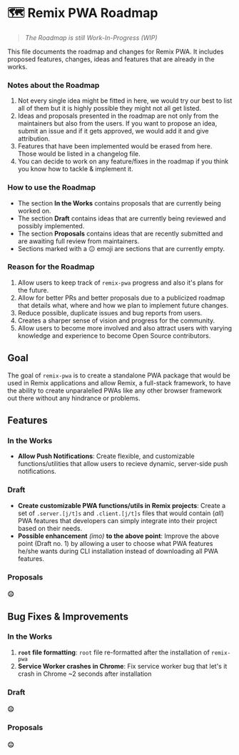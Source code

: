 # 🗺 Remix PWA Roadmap

> *The Roadmap is still Work-In-Progress (WIP)*

This file documents the roadmap and changes for Remix PWA. It includes proposed features, changes, ideas and features that are already in the  works.

### Notes about the Roadmap

1. Not every single idea might be fitted in here, we would try our best to list all of them but it is highly possible they might not all get listed.
2. Ideas and proposals presented in the roadmap are not only from the maintainers but also from the users. If you want to propose an idea, submit an issue and if it gets approved, we would add it and give attribution.
3. Features that have been implemented would be erased from here. Those would be listed in a changelog file.
4. You can decide to work on any feature/fixes in the roadmap if you think you know how to tackle & implement it.

### How to use the Roadmap

- The section **In the Works** contains proposals that are currently being worked on.
- The section **Draft** contains ideas that are currently being reviewed and possibly implemented.
- The section **Proposals** contains ideas that are recently submitted and are awaiting full review from maintainers.
- Sections marked with a 😐 emoji are sections that are currently empty.

### Reason for the Roadmap

1. Allow users to keep track of `remix-pwa` progress and also it's plans for the future.
2. Allow for better PRs and better proposals due to a publicized roadmap that details what, where and how we plan to implement future changes. 
3. Reduce possible, duplicate issues and bug reports from users.
4. Creates a sharper sense of vision and progress for the community.
5. Allow users to become more involved and also attract users with varying knowledge and experience to become Open Source contributors.

## Goal

The goal of `remix-pwa` is to create a standalone PWA package that would be used in Remix applications and allow Remix, a full-stack framework, to have the ability to create unparalelled PWAs like any other browser framework out there without any hindrance or problems.

<h2> Features </h2>

### In the Works

- **Allow Push Notifications**: Create flexible, and customizable functions/utilities that allow users to recieve dynamic, server-side push notifications.

### Draft

- **Create customizable PWA functions/utils in Remix projects**: Create a set of `.server.[j/t]s` and `.client.[j/t]s` files that would contain (*all*) PWA features that developers can simply integrate into their project based on their needs.
- **Possible enhancement** *(imo)* **to the above point**: Improve the above point (Draft no. 1) by allowing a user to choose what PWA features he/she wants during CLI installation instead of downloading all PWA features.

### Proposals

#### 😐

## Bug Fixes & Improvements

### In the Works

1. **`root` file formatting**: `root` file re-formatted after the installation of `remix-pwa`
2. **Service Worker crashes in Chrome**: Fix service worker bug that let's it crash in Chrome ~2 seconds after installation 

### Draft

#### 😐

### Proposals

#### 😐
